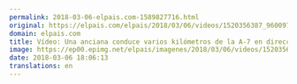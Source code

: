 ```yaml
---
permalink: 2018-03-06-elpais.com-1589827716.html
original: https://elpais.com/elpais/2018/03/06/videos/1520356387_960097.html#?ref=rss&format=simple&link=link
domain: elpais.com
title: Vídeo: Una anciana conduce varios kilómetros de la A-7 en dirección contraria bajo una intensa lluvia
image: https://ep00.epimg.net/elpais/imagenes/2018/03/06/videos/1520356387_960097_1520357674_rrss_normal.jpg
date: 2018-03-06 18:06:13
translations: en
---
```


